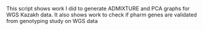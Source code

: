 This script shows work I did to generate ADMIXTURE and PCA graphs for WGS Kazakh data. It also shows work to check if pharm genes are validated from genotyping study on WGS data
